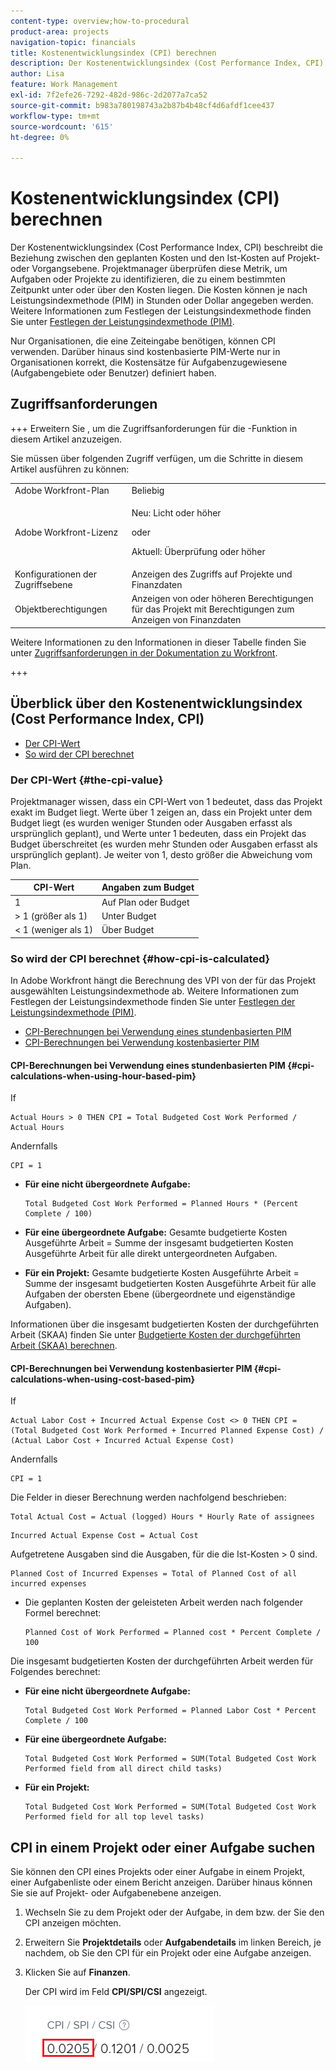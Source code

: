 ```yaml
---
content-type: overview;how-to-procedural
product-area: projects
navigation-topic: financials
title: Kostenentwicklungsindex (CPI) berechnen
description: Der Kostenentwicklungsindex (Cost Performance Index, CPI) beschreibt die Beziehung zwischen den geplanten Kosten und den Ist-Kosten auf Projekt- oder Vorgangsebene. Projektmanager überprüfen diese Metrik, um Aufgaben oder Projekte zu identifizieren, die zu einem bestimmten Zeitpunkt unter oder über den Kosten liegen.
author: Lisa
feature: Work Management
exl-id: 7f2efe26-7292-482d-986c-2d2077a7ca52
source-git-commit: b983a780198743a2b87b4b48cf4d6afdf1cee437
workflow-type: tm+mt
source-wordcount: '615'
ht-degree: 0%

---
```


# Kostenentwicklungsindex (CPI) berechnen

<!--
<p data-mc-conditions="QuicksilverOrClassic.Draft mode">(NOTE: Linked to the product. Do not change link.)</p>
-->

Der Kostenentwicklungsindex (Cost Performance Index, CPI) beschreibt die Beziehung zwischen den geplanten Kosten und den Ist-Kosten auf Projekt- oder Vorgangsebene. Projektmanager überprüfen diese Metrik, um Aufgaben oder Projekte zu identifizieren, die zu einem bestimmten Zeitpunkt unter oder über den Kosten liegen. Die Kosten können je nach Leistungsindexmethode (PIM) in Stunden oder Dollar angegeben werden. Weitere Informationen zum Festlegen der Leistungsindexmethode finden Sie unter [Festlegen der Leistungsindexmethode (PIM)](../../../manage-work/projects/project-finances/set-pim.md).

Nur Organisationen, die eine Zeiteingabe benötigen, können CPI verwenden. Darüber hinaus sind kostenbasierte PIM-Werte nur in Organisationen korrekt, die Kostensätze für Aufgabenzugewiesene (Aufgabengebiete oder Benutzer) definiert haben.

## Zugriffsanforderungen

+++ Erweitern Sie , um die Zugriffsanforderungen für die -Funktion in diesem Artikel anzuzeigen.

Sie müssen über folgenden Zugriff verfügen, um die Schritte in diesem Artikel ausführen zu können:

<table style="table-layout:auto"> 
 <col> 
 <col> 
 <tbody> 
  <tr> 
   <td role="rowheader">Adobe Workfront-Plan</td> 
   <td>Beliebig</td> 
  </tr> 
  <tr> 
   <td role="rowheader">Adobe Workfront-Lizenz</td> 
   <td>
   <p>Neu: Licht oder höher</p>
   <p>oder</p>
   <p>Aktuell: Überprüfung oder höher</p></td>  
  </tr> 
  <tr> 
   <td role="rowheader">Konfigurationen der Zugriffsebene</td> 
   <td>Anzeigen des Zugriffs auf Projekte und Finanzdaten</td> 
  </tr> 
  <tr> 
   <td role="rowheader">Objektberechtigungen</td> 
   <td>Anzeigen von oder höheren Berechtigungen für das Projekt mit Berechtigungen zum Anzeigen von Finanzdaten</td> 
  </tr> 
 </tbody> 
</table>

Weitere Informationen zu den Informationen in dieser Tabelle finden Sie unter [Zugriffsanforderungen in der Dokumentation zu Workfront](/help/quicksilver/administration-and-setup/add-users/access-levels-and-object-permissions/access-level-requirements-in-documentation.md).

+++

## Überblick über den Kostenentwicklungsindex (Cost Performance Index, CPI)

* [Der CPI-Wert](#the-cpi-value)
* [So wird der CPI berechnet](#how-cpi-is-calculated)

### Der CPI-Wert {#the-cpi-value}

Projektmanager wissen, dass ein CPI-Wert von 1 bedeutet, dass das Projekt exakt im Budget liegt. Werte über 1 zeigen an, dass ein Projekt unter dem Budget liegt (es wurden weniger Stunden oder Ausgaben erfasst als ursprünglich geplant), und Werte unter 1 bedeuten, dass ein Projekt das Budget überschreitet (es wurden mehr Stunden oder Ausgaben erfasst als ursprünglich geplant). Je weiter von 1, desto größer die Abweichung vom Plan.

| **CPI-Wert** | **Angaben zum Budget** |
|---|---|
| 1 | Auf Plan oder Budget |
| > 1 (größer als 1) | Unter Budget |
| &lt; 1 (weniger als 1) | Über Budget |


### So wird der CPI berechnet {#how-cpi-is-calculated}

In Adobe Workfront hängt die Berechnung des VPI von der für das Projekt ausgewählten Leistungsindexmethode ab. Weitere Informationen zum Festlegen der Leistungsindexmethode finden Sie unter [Festlegen der Leistungsindexmethode (PIM)](../../../manage-work/projects/project-finances/set-pim.md).

* [CPI-Berechnungen bei Verwendung eines stundenbasierten PIM](#cpi-calculations-when-using-hour-based-pim)
* [CPI-Berechnungen bei Verwendung kostenbasierter PIM](#cpi-calculations-when-using-cost-based-pim)

#### CPI-Berechnungen bei Verwendung eines stundenbasierten PIM {#cpi-calculations-when-using-hour-based-pim}

If

```
Actual Hours > 0 THEN CPI = Total Budgeted Cost Work Performed / Actual Hours
```

Andernfalls

```
CPI = 1
```

* **Für eine nicht übergeordnete Aufgabe:**

  ```
  Total Budgeted Cost Work Performed = Planned Hours * (Percent Complete / 100)
  ```

* **Für eine übergeordnete Aufgabe:**
Gesamte budgetierte Kosten Ausgeführte Arbeit = Summe der insgesamt budgetierten Kosten Ausgeführte Arbeit für alle direkt untergeordneten Aufgaben.

* **Für ein Projekt:**
Gesamte budgetierte Kosten Ausgeführte Arbeit = Summe der insgesamt budgetierten Kosten Ausgeführte Arbeit für alle Aufgaben der obersten Ebene (übergeordnete und eigenständige Aufgaben).

Informationen über die insgesamt budgetierten Kosten der durchgeführten Arbeit (SKAA) finden Sie unter [Budgetierte Kosten der durchgeführten Arbeit (SKAA) berechnen](../../../manage-work/projects/project-finances/calculate-bcwp.md).

#### CPI-Berechnungen bei Verwendung kostenbasierter PIM {#cpi-calculations-when-using-cost-based-pim}

<!--
<p data-mc-conditions="QuicksilverOrClassic.Draft mode"><code>CPI = (Planned Cost of Work Performed + Planned Cost of Incurred Expenses) / (Total Actual Cost + Actual Cost of Incurred Expenses) </code> </p>
-->

<!--
<p data-mc-conditions="QuicksilverOrClassic.Draft mode"><code>NOTE: this used to be here before - above - but Anna sent me the one below. I kept the other one, although she is still researching its validity - see this issue: https://hub.workfront.com/issue/5fc7b1cf00012aeebf9e822db8ea2513/overview)</code> </p>
-->

If

```
Actual Labor Cost + Incurred Actual Expense Cost <> 0 THEN CPI = (Total Budgeted Cost Work Performed + Incurred Planned Expense Cost) / (Actual Labor Cost + Incurred Actual Expense Cost)
```



Andernfalls

```
CPI = 1
```

<!--
<p data-mc-conditions="QuicksilverOrClassic.Draft mode"><code>(NOTE: above: this used to say: CPI = CPI Labor, but Anna had me fix it on July 21, 2021)</code> </p>
-->

Die Felder in dieser Berechnung werden nachfolgend beschrieben:

```
Total Actual Cost = Actual (logged) Hours * Hourly Rate of assignees
```

```
Incurred Actual Expense Cost = Actual Cost
```

Aufgetretene Ausgaben sind die Ausgaben, für die die Ist-Kosten > 0 sind.

```
Planned Cost of Incurred Expenses = Total of Planned Cost of all incurred expenses
```



<!--
  <p data-mc-conditions="QuicksilverOrClassic.Draft mode">(NOTE: Old calculation - taken out by Lilit and replaced below: Planned Cost of Work Performed= (planned labor cost) * (percent complete) / 100 where planned labor cost is the planned hours allocated to assignees * their rates.)</p>
  -->

* Die geplanten Kosten der geleisteten Arbeit werden nach folgender Formel berechnet:

  ```
  Planned Cost of Work Performed = Planned cost * Percent Complete / 100
  ```

Die insgesamt budgetierten Kosten der durchgeführten Arbeit werden für Folgendes berechnet:

* **Für eine nicht übergeordnete Aufgabe:**

  ```
  Total Budgeted Cost Work Performed = Planned Labor Cost * Percent Complete / 100
  ```

* **Für eine übergeordnete Aufgabe:**

  ```
  Total Budgeted Cost Work Performed = SUM(Total Budgeted Cost Work Performed field from all direct child tasks)
  ```

* **Für ein Projekt:**

  ```
  Total Budgeted Cost Work Performed = SUM(Total Budgeted Cost Work Performed field for all top level tasks)
  ```



## CPI in einem Projekt oder einer Aufgabe suchen

Sie können den CPI eines Projekts oder einer Aufgabe in einem Projekt, einer Aufgabenliste oder einem Bericht anzeigen. Darüber hinaus können Sie sie auf Projekt- oder Aufgabenebene anzeigen.

1. Wechseln Sie zu dem Projekt oder der Aufgabe, in dem bzw. der Sie den CPI anzeigen möchten.
1. Erweitern Sie **Projektdetails** oder **Aufgabendetails** im linken Bereich, je nachdem, ob Sie den CPI für ein Projekt oder eine Aufgabe anzeigen.

1. Klicken Sie auf **Finanzen**.

   Der CPI wird im Feld **CPI/SPI/CSI** angezeigt.

   ![CPI im Projekt](assets/cpi-on-project-nwe.png)
